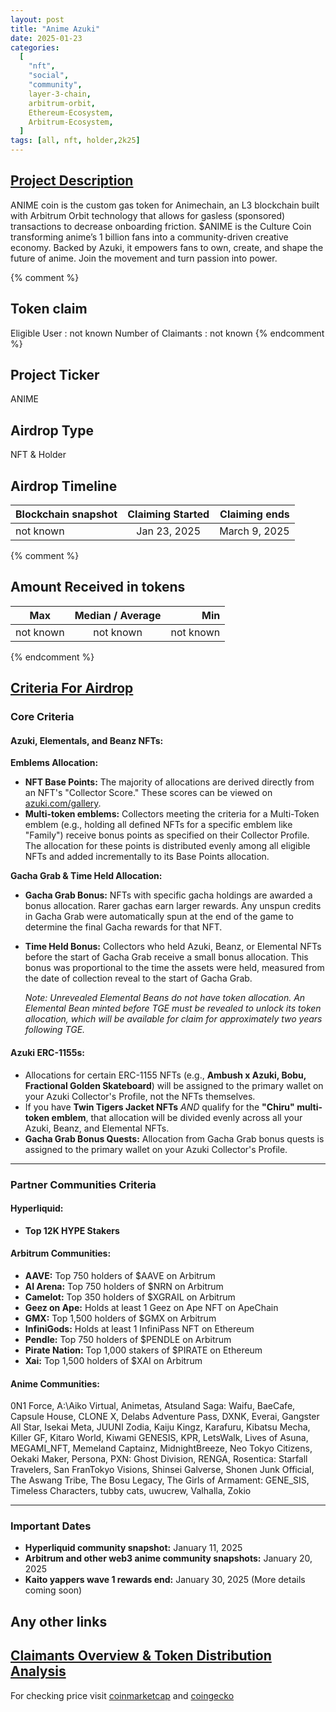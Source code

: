 ```yaml
---
layout: post
title: "Anime Azuki"
date: 2025-01-23
categories:
  [
    "nft",
    "social",
    "community",
    layer-3-chain,
    arbitrum-orbit,
    Ethereum-Ecosystem,
    Arbitrum-Ecosystem,
  ]
tags: [all, nft, holder,2k25]
---
```


## [Project Description](https://www.anime.xyz/)
ANIME coin is the custom gas token for Animechain, an L3 blockchain built with Arbitrum Orbit technology that allows for gasless (sponsored) transactions to decrease onboarding friction. $ANIME is the Culture Coin transforming anime’s 1 billion fans into a community-driven creative economy. Backed by Azuki, it empowers fans to own, create, and shape the future of anime. Join the movement and turn passion into power.

{% comment %}

## Token claim

Eligible User : not known
Number of Claimants : not known
{% endcomment %}

## Project Ticker

ANIME

## Airdrop Type

NFT & Holder

## Airdrop Timeline

| Blockchain snapshot | Claiming Started | Claiming ends |
| ------------------- | :--------------: | ------------: |
| not known           |   Jan 23, 2025   | March 9, 2025 |

{% comment %}

## Amount Received in tokens

| Max       | Median / Average |       Min |
| --------- | :--------------: | --------: |
| not known |    not known     | not known |

{% endcomment %}

## [Criteria For Airdrop](https://www.anime.xyz/faq#token-allocation-determination)

### Core Criteria

#### Azuki, Elementals, and Beanz NFTs:

**Emblems Allocation:**

- **NFT Base Points:** The majority of allocations are derived directly from an NFT's "Collector Score." These scores can be viewed on [azuki.com/gallery](https://azuki.com/gallery).
- **Multi-token emblems:** Collectors meeting the criteria for a Multi-Token emblem (e.g., holding all defined NFTs for a specific emblem like "Family") receive bonus points as specified on their Collector Profile. The allocation for these points is distributed evenly among all eligible NFTs and added incrementally to its Base Points allocation.

**Gacha Grab & Time Held Allocation:**

- **Gacha Grab Bonus:** NFTs with specific gacha holdings are awarded a bonus allocation. Rarer gachas earn larger rewards. Any unspun credits in Gacha Grab were automatically spun at the end of the game to determine the final Gacha rewards for that NFT.
- **Time Held Bonus:** Collectors who held Azuki, Beanz, or Elemental NFTs before the start of Gacha Grab receive a small bonus allocation. This bonus was proportional to the time the assets were held, measured from the date of collection reveal to the start of Gacha Grab.

  _Note: Unrevealed Elemental Beans do not have token allocation. An Elemental Bean minted before TGE must be revealed to unlock its token allocation, which will be available for claim for approximately two years following TGE._

#### Azuki ERC-1155s:

- Allocations for certain ERC-1155 NFTs (e.g., **Ambush x Azuki, Bobu, Fractional Golden Skateboard**) will be assigned to the primary wallet on your Azuki Collector's Profile, not the NFTs themselves.
- If you have **Twin Tigers Jacket NFTs** _AND_ qualify for the **"Chiru" multi-token emblem**, that allocation will be divided evenly across all your Azuki, Beanz, and Elemental NFTs.
- **Gacha Grab Bonus Quests:** Allocation from Gacha Grab bonus quests is assigned to the primary wallet on your Azuki Collector's Profile.

---

### Partner Communities Criteria

#### Hyperliquid:

- **Top 12K HYPE Stakers**

#### Arbitrum Communities:

- **AAVE:** Top 750 holders of $AAVE on Arbitrum
- **AI Arena:** Top 750 holders of $NRN on Arbitrum
- **Camelot:** Top 350 holders of $XGRAIL on Arbitrum
- **Geez on Ape:** Holds at least 1 Geez on Ape NFT on ApeChain
- **GMX:** Top 1,500 holders of $GMX on Arbitrum
- **InfiniGods:** Holds at least 1 InfiniPass NFT on Ethereum
- **Pendle:** Top 750 holders of $PENDLE on Arbitrum
- **Pirate Nation:** Top 1,000 stakers of $PIRATE on Ethereum
- **Xai:** Top 1,500 holders of $XAI on Arbitrum

#### Anime Communities:

0N1 Force, A:\Aiko Virtual, Animetas, Atsuland Saga: Waifu, BaeCafe, Capsule House, CLONE X, Delabs Adventure Pass, DXNK, Everai, Gangster All Star, Isekai Meta, JUUNI Zodia, Kaiju Kingz, Karafuru, Kibatsu Mecha, Killer GF, Kitaro World, Kiwami GENESIS, KPR, LetsWalk, Lives of Asuna, MEGAMI_NFT, Memeland Captainz, MidnightBreeze, Neo Tokyo Citizens, Oekaki Maker, Persona, PXN: Ghost Division, RENGA, Rosentica: Starfall Travelers, San FranTokyo Visions, Shinsei Galverse, Shonen Junk Official, The Aswang Tribe, The Bosu Legacy, The Girls of Armament: GENE_SIS, Timeless Characters, tubby cats, uwucrew, Valhalla, Zokio

---

### Important Dates

- **Hyperliquid community snapshot:** January 11, 2025
- **Arbitrum and other web3 anime community snapshots:** January 20, 2025
- **Kaito yappers wave 1 rewards end:** January 30, 2025 (More details coming soon)

## Any other links

## [Claimants Overview & Token Distribution Analysis](https://dune.com/entropy_advisors/anime-airdrop-analysis)

For checking price visit [coinmarketcap](https://coinmarketcap.com/currencies/anime) and [coingecko](https://www.coingecko.com/en/coins/anime)
